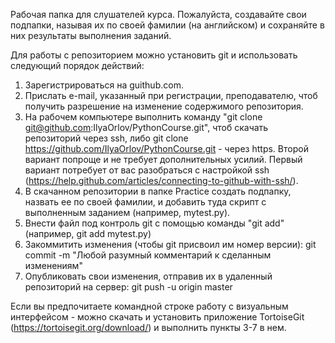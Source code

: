 Рабочая папка для слушателей курса. Пожалуйста, создавайте свои подпапки, называя их по своей фамилии (на английском) и сохраняйте в них результаты выполнения заданий.

Для работы с репозиторием можно установить git и использовать следующий порядок действий:
1. Зарегистрироваться на guithub.com.
2. Прислать e-mail, указанный при регистрации, преподавателю, чтоб получить разрешение на изменение содержимого репозитория. 
3. На рабочем компьютере выполнить команду "git clone git@github.com:IlyaOrlov/PythonCourse.git", чтоб скачать репозиторий через ssh, либо  git clone https://github.com/IlyaOrlov/PythonCourse.git - через https. Второй вариант попроще и не требует дополнительных усилий. Первый вариант потребует от вас разобраться с настройкой ssh (https://help.github.com/articles/connecting-to-github-with-ssh/). 
4. В скачанном репозитории в папке Practice создать подпапку, назвать ее по своей фамилии, и добавить туда скрипт с выполненным заданием (например, mytest.py).
5. Внести файл под контроль git с помощью команды "git add" (например, git add mytest.py)
6. Закоммитить изменения (чтобы git присвоил им номер версии): git commit -m "Любой разумный комментарий к сделанным изменениям"
7. Опубликовать свои изменения, отправив их в удаленный репозиторий на сервер: git push -u origin master
  
Если вы предпочитаете командной строке работу с визуальным интерфейсом - можно скачать и установить приложение TortoiseGit (https://tortoisegit.org/download/) и выполнить пункты 3-7 в нем. 
